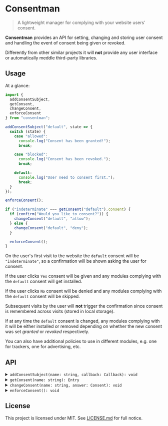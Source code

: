# Consentman

> A lightweight manager for complying with your website users' consent.

**Consentman** provides an API for setting, changing and storing user consent and handling the event of consent being given or revoked.

Differently from other similar projects it will **not** provide any user interface or automatically meddle third-party libraries.

## Usage

At a glance:

```js
import {
  addConsentSubject,
  getConsent,
  changeConsent,
  enforceConsent
} from "consentman";

addConsentSubject("default", state => {
  switch (state) {
    case "allowed":
      console.log("Consent has been granted!");
      break;

    case "blocked":
      console.log("Consent has been revoked.");
      break;

    default:
      console.log("User need to consent first.");
      break;
  }
});

enforceConsent();

if ("indeterminate" === getConsent("default").consent) {
  if (confirm("Would you like to consent?")) {
    changeConsent("default", "allow");
  } else {
    changeConsent("default", "deny");
  }

  enforceConsent();
}
```

On the user's first visit to the website the `default` consent will be `"indeterminate"`, so a confirmation will be shown asking the user for consent.

If the user clicks `Yes` consent will be given and any modules complying with the `default` consent will get installed.

If the user clicks `No` consent will be denied and any modules complying with the `default` consent will be skipped.

Subsequent visits by the user will **not** trigger the confirmation since consent is remembered across visits (stored in local storage).

If at any time the `default` consent is changed, any modules complying with it will be either installed or removed depending on whether the new consent was set _granted_ or _revoked_ respectively.

You can also have additional policies to use in different modules, e.g. one for trackers, one for advertising, etc.

## API

<details>
  <summary>
    <code>addConsentSubject(name: string, callback: Callback): void</code>
  </summary>
  <p>Push new consent subject to the registry. A consent subject is a state machine that updates whenever <code>enforceConsent</code> is called. The next state depends on whether a consent of same name has been granted or revoked. Possible states are <code>"idle"</code>, <code>"allowed"</code> or <code>"blocked"</code> or <code>"skipped"</code>.</p>
</details>

<details>
  <summary>
    <code>getConsent(name: string): Entry</code>
  </summary>
  <p>Return current consent entry with a given <code>name</code>. A consent entry has the following interface:</p>
  <dl>
    <dt>name</dt>
    <dd>A string identifier.</dd>
    <dt>date</dt>
    <dd>Timestamp for when consent was last changed.</dd>
    <dt>consent</dt>
    <dd>The current consent policy. Either <code>"indeterminate"</code>, <code>"granted"</code> or <code>"revoked"</code>.</dd>
  </dl>
</details>

<details>
  <summary>
    <code>changeConsent(name: string, answer: Consent): void</code>
  </summary>
  <p>Update existing consent entry or create new one and save to storage.</p>
</details>

<details>
  <summary>
    <code>enforceConsent(): void</code>
  </summary>
  <p>Walk over registered consent subjects and update their states.</p>
</details>

## License

This project is licensed under MIT. See [LICENSE.md](LICENSE.md) for full notice.
